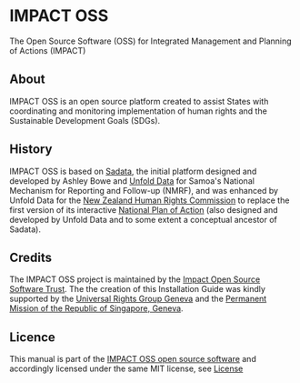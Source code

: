 # IMPACT OSS

The Open Source Software (OSS) for Integrated Management and Planning of Actions (IMPACT)

## About

IMPACT OSS is an open source platform created to assist States with coordinating and monitoring implementation of human rights and the Sustainable Development Goals (SDGs).

## History

IMPACT OSS is based on [Sadata](https://github.com/nmrf/sadata), the initial platform designed and developed by Ashley Bowe and [Unfold Data](http://unfolddata.com) for Samoa's National Mechanism for Reporting and Follow-up (NMRF), and was enhanced by Unfold Data for the [New Zealand Human Rights Commission](http://hrc.co.nz/) to replace the first version of its interactive [National Plan of Action](http://npa.hrc.co.nz) (also designed and developed by Unfold Data and to some extent a conceptual ancestor of Sadata).

## Credits

The IMPACT OSS project is maintained by the [Impact Open Source Software Trust](http://impactoss.org/). The the creation of this Installation Guide was kindly supported by the [Universal Rights Group Geneva](http://www.universal-rights.org/) and the [Permanent Mission of the Republic of Singapore, Geneva](https://www.mfa.gov.sg/content/mfa/overseasmission/geneva.html).

## Licence

This manual is part of the [IMPACT OSS open source software](https://github.com/impactoss/impactoss-server/) and accordingly licensed under the same MIT license, see [License](LICENSE.md)
